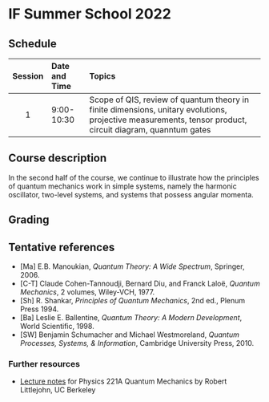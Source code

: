 # IF Summer School 2022

## Schedule

|Session|Date and Time | Topics |
|:----:|:--------------|:-------|
|1|9:00-10:30|Scope of QIS, review of quantum theory in finite dimensions, unitary evolutions, projective measurements, tensor product, circuit diagram, quanntum gates|  

## Course description

In the second half of the course, we continue to illustrate how the principles of quantum mechanics work in simple systems, namely the harmonic oscillator, two-level systems, and systems that possess angular momenta. 

## Grading 


## Tentative references

* [Ma] E.B. Manoukian, *Quantum Theory: A Wide Spectrum*, Springer, 2006.
* [C-T] Claude Cohen-Tannoudji, Bernard Diu, and Franck Laloë, *Quantum Mechanics*, 2 volumes, Wiley-VCH, 1977. 
* [Sh] R. Shankar, *Principles of Quantum Mechanics*, 2nd ed., Plenum Press 1994. 
* [Ba] Leslie E. Ballentine, *Quantum Theory: A Modern Development*, World Scientific, 1998.
* [SW] Benjamin Schumacher and Michael Westmoreland, *Quantum Processes, Systems, & Information*, Cambridge University Press, 2010. 

### Further resources

* [Lecture notes](http://bohr.physics.berkeley.edu/classes/221/1011/221a.html) for Physics 221A Quantum Mechanics by Robert Littlejohn, UC Berkeley
